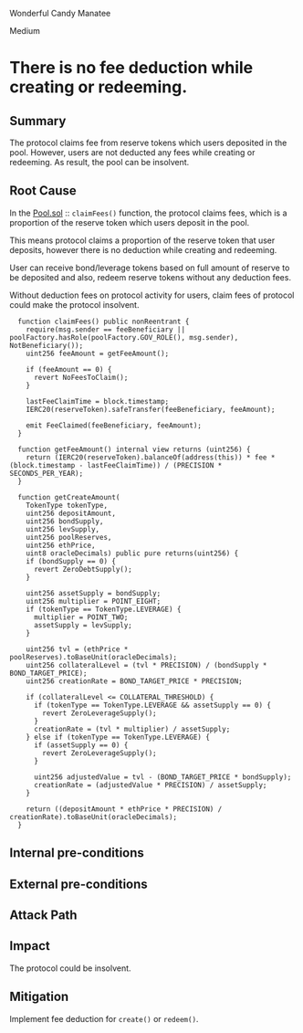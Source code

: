 Wonderful Candy Manatee

Medium

# There is no fee deduction while creating or redeeming.

## Summary

The protocol claims fee from reserve tokens which users deposited in the pool. However, users are not deducted any fees while creating or redeeming. As result, the pool can be insolvent.

## Root Cause

In the [Pool.sol](https://github.com/sherlock-audit/2024-12-plaza-finance/blob/14a962c52a8f4731bbe4655a2f6d0d85e144c7c2/plaza-evm/src/Pool.sol#L700-L712) :: `claimFees()` function, the protocol claims fees,  which is a proportion of the reserve token which users deposit in the pool.

This means protocol claims a proportion of the reserve token that user deposits, however there is no deduction while creating and redeeming.

User can receive bond/leverage tokens based on full amount of reserve to be deposited and also, redeem reserve tokens without any deduction fees.

Without deduction fees on protocol activity for users, claim fees of protocol could make the protocol insolvent.

```solidity
  function claimFees() public nonReentrant {
    require(msg.sender == feeBeneficiary || poolFactory.hasRole(poolFactory.GOV_ROLE(), msg.sender), NotBeneficiary());
    uint256 feeAmount = getFeeAmount();
    
    if (feeAmount == 0) {
      revert NoFeesToClaim();
    }
    
    lastFeeClaimTime = block.timestamp;
    IERC20(reserveToken).safeTransfer(feeBeneficiary, feeAmount);
    
    emit FeeClaimed(feeBeneficiary, feeAmount);
  }
```

```solidity
  function getFeeAmount() internal view returns (uint256) {
    return (IERC20(reserveToken).balanceOf(address(this)) * fee * (block.timestamp - lastFeeClaimTime)) / (PRECISION * SECONDS_PER_YEAR);
  }
```

```solidity
  function getCreateAmount(
    TokenType tokenType,
    uint256 depositAmount,
    uint256 bondSupply, 
    uint256 levSupply, 
    uint256 poolReserves, 
    uint256 ethPrice,
    uint8 oracleDecimals) public pure returns(uint256) {
    if (bondSupply == 0) {
      revert ZeroDebtSupply();
    }

    uint256 assetSupply = bondSupply;
    uint256 multiplier = POINT_EIGHT;
    if (tokenType == TokenType.LEVERAGE) {
      multiplier = POINT_TWO;
      assetSupply = levSupply;
    }

    uint256 tvl = (ethPrice * poolReserves).toBaseUnit(oracleDecimals);
    uint256 collateralLevel = (tvl * PRECISION) / (bondSupply * BOND_TARGET_PRICE);
    uint256 creationRate = BOND_TARGET_PRICE * PRECISION;

    if (collateralLevel <= COLLATERAL_THRESHOLD) {
      if (tokenType == TokenType.LEVERAGE && assetSupply == 0) {
        revert ZeroLeverageSupply();
      }
      creationRate = (tvl * multiplier) / assetSupply;
    } else if (tokenType == TokenType.LEVERAGE) {
      if (assetSupply == 0) {
        revert ZeroLeverageSupply();
      }

      uint256 adjustedValue = tvl - (BOND_TARGET_PRICE * bondSupply);
      creationRate = (adjustedValue * PRECISION) / assetSupply;
    }
    
    return ((depositAmount * ethPrice * PRECISION) / creationRate).toBaseUnit(oracleDecimals);
  }

```

## Internal pre-conditions


## External pre-conditions


## Attack Path


## Impact
The protocol could be insolvent.

## Mitigation
Implement fee deduction for `create()` or `redeem()`.